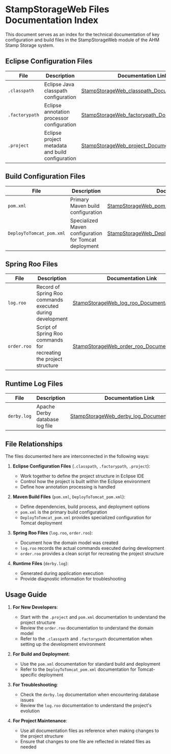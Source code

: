 # StampStorageWeb Files Documentation Index

This document serves as an index for the technical documentation of key configuration and build files in the StampStorageWeb module of the AHM Stamp Storage system.

## Eclipse Configuration Files

| File | Description | Documentation Link |
|------|-------------|-------------------|
| `.classpath` | Eclipse Java classpath configuration | [StampStorageWeb_classpath_Documentation.md](StampStorageWeb_classpath_Documentation.md) |
| `.factorypath` | Eclipse annotation processor configuration | [StampStorageWeb_factorypath_Documentation.md](StampStorageWeb_factorypath_Documentation.md) |
| `.project` | Eclipse project metadata and build configuration | [StampStorageWeb_project_Documentation.md](StampStorageWeb_project_Documentation.md) |

## Build Configuration Files

| File | Description | Documentation Link |
|------|-------------|-------------------|
| `pom.xml` | Primary Maven build configuration | [StampStorageWeb_pom_xml_Documentation.md](StampStorageWeb_pom_xml_Documentation.md) |
| `DeployToTomcat_pom.xml` | Specialized Maven configuration for Tomcat deployment | [StampStorageWeb_DeployToTomcat_pom_Documentation.md](StampStorageWeb_DeployToTomcat_pom_Documentation.md) |

## Spring Roo Files

| File | Description | Documentation Link |
|------|-------------|-------------------|
| `log.roo` | Record of Spring Roo commands executed during development | [StampStorageWeb_log_roo_Documentation.md](StampStorageWeb_log_roo_Documentation.md) |
| `order.roo` | Script of Spring Roo commands for recreating the project structure | [StampStorageWeb_order_roo_Documentation.md](StampStorageWeb_order_roo_Documentation.md) |

## Runtime Log Files

| File | Description | Documentation Link |
|------|-------------|-------------------|
| `derby.log` | Apache Derby database log file | [StampStorageWeb_derby_log_Documentation.md](StampStorageWeb_derby_log_Documentation.md) |

## File Relationships

The files documented here are interconnected in the following ways:

1. **Eclipse Configuration Files** (`.classpath`, `.factorypath`, `.project`):
   - Work together to define the project structure in Eclipse IDE
   - Control how the project is built within the Eclipse environment
   - Define how annotation processing is handled

2. **Maven Build Files** (`pom.xml`, `DeployToTomcat_pom.xml`):
   - Define dependencies, build process, and deployment options
   - `pom.xml` is the primary build configuration
   - `DeployToTomcat_pom.xml` provides specialized configuration for Tomcat deployment

3. **Spring Roo Files** (`log.roo`, `order.roo`):
   - Document how the domain model was created
   - `log.roo` records the actual commands executed during development
   - `order.roo` provides a clean script for recreating the project structure

4. **Runtime Files** (`derby.log`):
   - Generated during application execution
   - Provide diagnostic information for troubleshooting

## Usage Guide

1. **For New Developers**:
   - Start with the `.project` and `pom.xml` documentation to understand the project structure
   - Review the `order.roo` documentation to understand the domain model
   - Refer to the `.classpath` and `.factorypath` documentation when setting up the development environment

2. **For Build and Deployment**:
   - Use the `pom.xml` documentation for standard build and deployment
   - Refer to the `DeployToTomcat_pom.xml` documentation for Tomcat-specific deployment

3. **For Troubleshooting**:
   - Check the `derby.log` documentation when encountering database issues
   - Review the `log.roo` documentation to understand the project's evolution

4. **For Project Maintenance**:
   - Use all documentation files as reference when making changes to the project structure
   - Ensure that changes to one file are reflected in related files as needed
